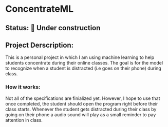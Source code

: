 # ConcentrateML
## Status: :construction: Under construction
## Project Derscription:
This is a personal project in which I am using machine learning to help students concentrate during their online classes. The goal is for the model to recognize when a student is distracted (i.e goes on their phone) during class. 

### How it works:
Not all of the specifications are finialized yet. However, I hope to use that once completed, the student should open the program right before their class starts. Whenever the student gets distracted during their class by going on their phone a audio sound will play as a small reminder to pay attention in class.

